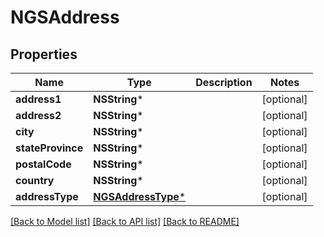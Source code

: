 # NGSAddress

## Properties
Name | Type | Description | Notes
------------ | ------------- | ------------- | -------------
**address1** | **NSString*** |  | [optional] 
**address2** | **NSString*** |  | [optional] 
**city** | **NSString*** |  | [optional] 
**stateProvince** | **NSString*** |  | [optional] 
**postalCode** | **NSString*** |  | [optional] 
**country** | **NSString*** |  | [optional] 
**addressType** | [**NGSAddressType***](NGSAddressType.md) |  | [optional] 

[[Back to Model list]](../README.md#documentation-for-models) [[Back to API list]](../README.md#documentation-for-api-endpoints) [[Back to README]](../README.md)


